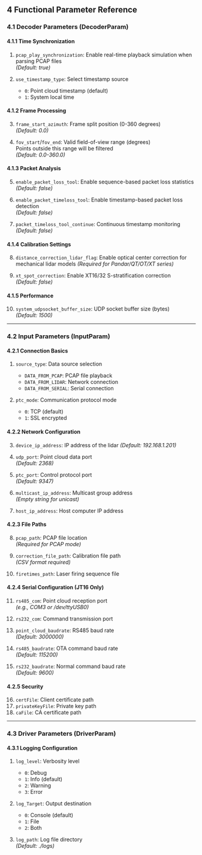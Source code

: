 ## 4 Functional Parameter Reference

### 4.1 Decoder Parameters (DecoderParam)

#### 4.1.1 Time Synchronization
1. `pcap_play_synchronization`: Enable real-time playback simulation when parsing PCAP files  
   *(Default: true)*

2. `use_timestamp_type`: Select timestamp source  
   - `0`: Point cloud timestamp (default)
   - `1`: System local time

#### 4.1.2 Frame Processing
3. `frame_start_azimuth`: Frame split position (0-360 degrees)  
   *(Default: 0.0)*

4. `fov_start`/`fov_end`: Valid field-of-view range (degrees)  
   Points outside this range will be filtered  
   *(Default: 0.0-360.0)*

#### 4.1.3 Packet Analysis
5. `enable_packet_loss_tool`: Enable sequence-based packet loss statistics  
   *(Default: false)*

6. `enable_packet_timeloss_tool`: Enable timestamp-based packet loss detection  
   *(Default: false)*

7. `packet_timeloss_tool_continue`: Continuous timestamp monitoring  
   *(Default: false)*

#### 4.1.4 Calibration Settings
8. `distance_correction_lidar_flag`: Enable optical center correction for mechanical lidar models
   *(Required for Pandar/QT/OT/XT series)*

9. `xt_spot_correction`: Enable XT16/32 S-stratification correction  
   *(Default: false)*

#### 4.1.5 Performance
10. `system_udpsocket_buffer_size`: UDP socket buffer size (bytes)  
    *(Default: 1500)*

---

### 4.2 Input Parameters (InputParam)

#### 4.2.1 Connection Basics
1. `source_type`: Data source selection  
   - `DATA_FROM_PCAP`: PCAP file playback
   - `DATA_FROM_LIDAR`: Network connection
   - `DATA_FROM_SERIAL`: Serial connection

2. `ptc_mode`: Communication protocol mode  
   - `0`: TCP (default)
   - `1`: SSL encrypted

#### 4.2.2 Network Configuration
3. `device_ip_address`: IP address of the lidar
   *(Default: 192.168.1.201)*

4. `udp_port`: Point cloud data port  
   *(Default: 2368)*

5. `ptc_port`: Control protocol port  
   *(Default: 9347)*

6. `multicast_ip_address`: Multicast group address  
   *(Empty string for unicast)*

7. `host_ip_address`: Host computer IP address

#### 4.2.3 File Paths
8. `pcap_path`: PCAP file location  
   *(Required for PCAP mode)*

9. `correction_file_path`: Calibration file path  
   *(CSV format required)*

10. `firetimes_path`: Laser firing sequence file

#### 4.2.4 Serial Configuration (JT16 Only)
11. `rs485_com`: Point cloud reception port  
    *(e.g., COM3 or /dev/ttyUSB0)*

12. `rs232_com`: Command transmission port

13. `point_cloud_baudrate`: RS485 baud rate  
    *(Default: 3000000)*

14. `rs485_baudrate`: OTA command baud rate  
    *(Default: 115200)*

15. `rs232_baudrate`: Normal command baud rate  
    *(Default: 9600)*

#### 4.2.5 Security
16. `certFile`: Client certificate path  
17. `privateKeyFile`: Private key path  
18. `caFile`: CA certificate path  

---

### 4.3 Driver Parameters (DriverParam)

#### 4.3.1 Logging Configuration
1. `log_level`: Verbosity level  
   - `0`: Debug
   - `1`: Info (default)
   - `2`: Warning
   - `3`: Error

2. `log_Target`: Output destination  
   - `0`: Console (default)
   - `1`: File
   - `2`: Both

3. `log_path`: Log file directory  
   *(Default: ./logs)*